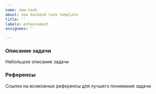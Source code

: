 ```yaml
---
name: new-task
about: new backend task template
title: ''
labels: enhancement
assignees: ''

---
```


### Описание задачи
Небольшое описание задачи

### Референсы
Ссылки на возможные референсы для лучшего понимания задачи
